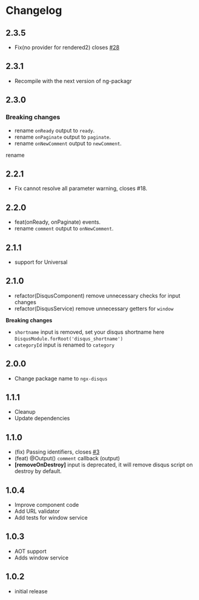 # Changelog

## 2.3.5

- Fix(no provider for rendered2) closes [#28](https://github.com/MurhafSousli/ngx-disqus/issues/28)

## 2.3.1

- Recompile with the next version of ng-packagr

## 2.3.0

### Breaking changes

- rename `onReady` output to `ready`.
- rename `onPaginate` output to `paginate`.
- rename `onNewComment` output to `newComment`.

 rename

## 2.2.1

- Fix cannot resolve all parameter warning, closes #18.

## 2.2.0

- feat(onReady, onPaginate) events.
- rename `comment` output to `onNewComment`.

## 2.1.1

- support for Universal

## 2.1.0

- refactor(DisqusComponent) remove unnecessary checks for input changes
- refactor(DisqusService) remove unnecessary getters for `window`

 **Breaking changes**

- `shortname` input is removed, set your disqus shortname here `DisqusModule.forRoot('disqus_shortname')`
- `categoryId` input is renamed to `category`

## 2.0.0

- Change package name to `ngx-disqus`

## 1.1.1

- Cleanup
- Update dependencies

## 1.1.0

- (fix) Passing identifiers, closes [#3](https://github.com/MurhafSousli/ng2-disqus/issues/3)
- (feat) @Output() `comment` callback (output)
- **[removeOnDestroy]** input is deprecated, it will remove disqus script on destroy by default.
 

## 1.0.4
- Improve component code
- Add URL validator
- Add tests for window service

## 1.0.3
- AOT support
- Adds window service

## 1.0.2
- initial release